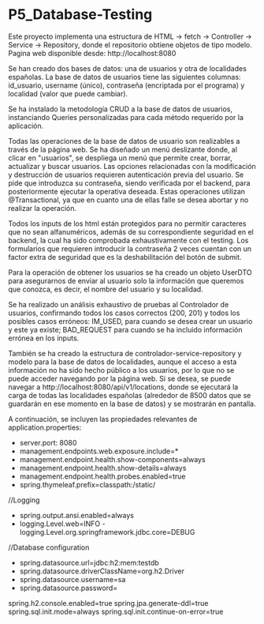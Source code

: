 # P5_Database-Testing


Este proyecto implementa una estructura de HTML -> fetch -> Controller -> Service -> Repository, donde el repositorio obtiene objetos de tipo modelo.
Pagina web disponible desde:  http://localhost:8080

Se han creado dos bases de datos: una de usuarios y otra de localidades españolas. La base de datos de usuarios tiene las siguientes columnas: id_usuario, username (único), contraseña (encriptada por el programa) y localidad (valor que puede cambiar).

Se ha instalado la metodología CRUD a la base de datos de usuarios, instanciando Queries personalizadas para cada método requerido por la aplicación.

Todas las operaciones de la base de datos de usuario son realizables a través de la página web. Se ha diseñado un menú deslizante donde, al clicar en "usuarios", se despliega un menú que permite crear, borrar, actualizar y buscar usuarios. Las opciones relacionadas con la modificación y destrucción de usuarios requieren autenticación previa del usuario. Se pide que introduzca su contraseña, siendo verificada por el backend, para posteriormente ejecutar la operativa deseada. Estas operaciones utilizan @Transactional, ya que en cuanto una de ellas falle se desea abortar y no realizar la operación.

Todos los inputs de los html están protegidos para no permitir caracteres que no sean alfanuméricos, además de su correspondiente seguridad en el backend, la cual ha sido comprobada exhaustivamente con el testing. Los formularios que requieren introducir la contraseña 2 veces cuentan con un factor extra de seguridad que es la deshabilitación del botón de submit.

Para la operación de obtener los usuarios se ha creado un objeto UserDTO para asegurarnos de enviar al usuario solo la información que queremos que conozca, es decir, el nombre del usuario y su localidad.

Se ha realizado un análisis exhaustivo de pruebas al Controlador de usuarios, confirmando todos los casos correctos (200, 201) y todos los posibles casos erróneos: IM_USED, para cuando se desea crear un usuario y este ya existe; BAD_REQUEST para cuando se ha incluido información errónea en los inputs.

También se ha creado la estructura de controlador-service-repository y modelo para la base de datos de localidades, aunque el acceso a esta información no ha sido hecho público a los usuarios, por lo que no se puede acceder navegando por la página web. Si se desea, se puede navegar a http://localhost:8080/api/v1/locations, donde se ejecutará la carga de todas las localidades españolas (alrededor de 8500 datos que se guardarán en ese momento en la base de datos) y se mostrarán en pantalla.

A continuación, se incluyen las propiedades relevantes de application.properties:

- server.port: 8080
- management.endpoints.web.exposure.include=*
- management.endpoint.health.show-components=always
- management.endpoint.health.show-details=always
- management.endpoint.health.probes.enabled=true
- spring.thymeleaf.prefix=classpath:/static/

//Logging
- spring.output.ansi.enabled=always
- logging.Level.web=INFO
-logging.Level.org.springframework.jdbc.core=DEBUG

//Database configuration
- spring.datasource.url=jdbc:h2:mem:testdb
- spring.datasource.driverClassName=org.h2.Driver
- spring.datasource.username=sa
- spring.datasource.password=

spring.h2.console.enabled=true
spring.jpa.generate-ddl=true
spring.sql.init.mode=always
spring.sql.init.continue-on-error=true
